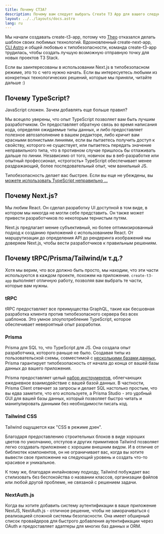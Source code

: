 ```yaml
---
title: Почему CT3A?
description: Почему вам следует выбрать Create T3 App для вашего следующего проекта
layout: ../../layouts/docs.astro
lang: ru
---
```


Мы начали создавать create-t3-app, потому что [Theo](https://twitter.com/t3dotgg) отказался делать шаблон своих любимых технологий. Вдохновленный create-next-app, [CLI Astro](https://astro.build) и общей любовью к типобезопасности, команда create-t3-app трудилась, чтобы создать лучшую возможную отправную точку для новых проектов T3 Stack.

Если вы заинтересованы в использовании Next.js в типобезопасном режиме, это то с чего нужно начать. Если вы интересуетесь любыми из конкретных технологических решений, которые мы приняли, читайте дальше :)

## Почему TypeScript?

JavaScript сложен. Зачем добавлять еще больше правил?

Мы всецело уверены, что опыт TypeScript позволяет вам быть лучшим разработчиком. Он предоставляет обратную связь во время написания кода, определяя ожидаемые типы данных, и либо предоставляет полезное автозаполнение в вашем редакторе, либо кричит вам красными волнистыми линиями, если вы пытаетесь получить доступ к свойству, которого не существует, или пытаетесь передать значение неправильного типа, что в противном случае пришлось бы отлаживать дальше по линии. Независимо от того, новичок вы в веб-разработке или опытный профессионал, «строгость» TypeScript обеспечивает менее раздражающий, более последовательный опыт, чем ванильный JS.

Типобезопасность делает вас быстрее. Если вы еще не убеждены, вы [можете использовать TypeScript неправильно ...](https://www.youtube.com/watch?v=RmGHnYUqQ4k)

## Почему Next.js?

Мы любим React. Он сделал разработку UI доступной в том виде, в котором мы никогда не могли себе представить. Он также может привести разработчиков по некоторым тернистым путям.

Next.js предлагает мение субъективный, но более оптимизированный подход к созданию приложений с использованием React. От маршрутизации до определения API до рендеринга изображений мы доверяем Next.js, чтобы вести разработчиков к правильным решениям.

## Почему tRPC/Prisma/Tailwind/и т.д.?

Хотя мы верим, что все должно быть просто, мы находим, что эти части используются в каждом проекте, похожем на приложение. `create-t3-app` выполняет отличную работу, позволяя вам выбрать те части, которые вам нужны.

### tRPC

tRPC предоставляет все преимущества GraphQL, такие как бесшовная разработка клиента против типобезопасного сервера без всех шаблонов. Это умное злоупотребление TypeScript, которое обеспечивает невероятный опыт разработки.

### Prisma

Prisma для SQL то, что TypeScript для JS. Она создала опыт разработчика, которого раньше не было. Создавая типы из пользовательской схемы, совместимой с [несколькими базами данных](https://www.prisma.io/docs/concepts/database-connectors), Prisma гарантирует типобезопасность от начала до конца от вашей базы данных до вашего приложения.

Prisma предоставляет целый [набор инструментов](https://www.prisma.io/docs/concepts/overview/should-you-use-prisma#-you-want-a-tool-that-holistically-covers-your-database-workflows), облегчающих ежедневное взаимодействие с вашей базой данных. В частности, Prisma Client отвечает за запросы и делает SQL настолько простым, что вы едва заметите, что его используете, а Prisma Studio - это удобный GUI для вашей базы данных, который позволяет быстро читать и манипулировать данными без необходимости писать код.

### Tailwind CSS

Tailwind ощущается как "CSS в режиме дзен".

Благодаря предоставлению строительных блоков в виде хороших цветов по умолчанию, отступов и других примитивов Tailwind позволяет легко создавать приложение с хорошим внешним видом. И в отличие от библиотек компонентов, он не ограничивает вас, когда вы хотите вывести свое приложение на следующий уровень и создать что-то красивое и уникальное.

К тому же, благодаря инлайновому подходу, Tailwind побуждает вас стилизовать без беспокойства о названии классов, организации файлов или любой другой проблеме, не связаной с решением задачи.

### NextAuth.js

Когда вы хотите добавить систему аутентификации в ваше приложение NextJS, NextAuth.js - отличное решение, чтобы не заморачиваться с реализацией сложной системы безопасности. Она имеет обширный список провайдеров для быстрого добавления аутентификации через OAuth и предоставляет адаптеры для многих баз данных и ORM.
